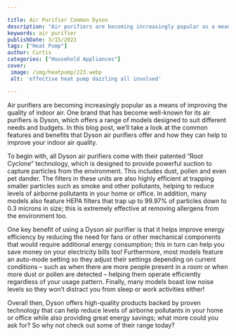 ```yaml
---

title: Air Purifier Common Dyson
description: "Air purifiers are becoming increasingly popular as a means of improving the quality of indoor air. One brand that has become well-...see more detail"
keywords: air purifier
publishDate: 3/15/2023
tags: ["Heat Pump"]
author: Curtis
categories: ["Household Appliances"]
cover: 
 image: /img/heatpump/223.webp
 alt: 'effective heat pump dazzling all involved'

---
```


Air purifiers are becoming increasingly popular as a means of improving the quality of indoor air. One brand that has become well-known for its air purifiers is Dyson, which offers a range of models designed to suit different needs and budgets. In this blog post, we’ll take a look at the common features and benefits that Dyson air purifiers offer and how they can help to improve your indoor air quality.

To begin with, all Dyson air purifiers come with their patented “Root Cyclone” technology, which is designed to provide powerful suction to capture particles from the environment. This includes dust, pollen and even pet dander. The filters in these units are also highly efficient at trapping smaller particles such as smoke and other pollutants, helping to reduce levels of airborne pollutants in your home or office. In addition, many models also feature HEPA filters that trap up to 99.97% of particles down to 0.3 microns in size; this is extremely effective at removing allergens from the environment too.

One key benefit of using a Dyson air purifier is that it helps improve energy efficiency by reducing the need for fans or other mechanical components that would require additional energy consumption; this in turn can help you save money on your electricity bills too! Furthermore, most models feature an auto-mode setting so they adjust their settings depending on current conditions – such as when there are more people present in a room or when more dust or pollen are detected – helping them operate efficiently regardless of your usage pattern. Finally, many models boast low noise levels so they won’t distract you from sleep or work activities either! 

Overall then, Dyson offers high-quality products backed by proven technology that can help reduce levels of airborne pollutants in your home or office while also providing great energy savings; what more could you ask for? So why not check out some of their range today?
